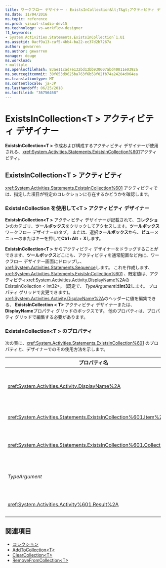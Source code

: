 ```yaml
---
title: ワークフロー デザイナー - ExistsInCollection&lt;T&gt;アクティビティ デザイナー
ms.date: 11/04/2016
ms.topic: reference
ms.prod: visual-studio-dev15
ms.technology: vs-workflow-designer
f1_keywords:
- System.Activities.Statements.ExistsInCollection`1.UI
ms.assetid: 0acf9a13-caf5-4bb4-ba22-ec37d2b7267a
author: gewarren
ms.author: gewarren
manager: douge
ms.workload:
- multiple
ms.openlocfilehash: 83ae11cad7e132bd13bb930607abd40011e0392a
ms.sourcegitcommit: 30f653d9625ba763f6b58f02fb74a24204d064ea
ms.translationtype: MT
ms.contentlocale: ja-JP
ms.lasthandoff: 06/25/2018
ms.locfileid: "36756468"
---
```

# <a name="existsincollectiont-activity-designer"></a>ExistsInCollection\<T > アクティビティ デザイナー

**ExistsInCollection\<T >** 作成および構成するアクティビティ デザイナーが使用される、<xref:System.Activities.Statements.ExistsInCollection%601>アクティビティ。

## <a name="the-existsincollectiont-activity"></a>ExistsInCollection\<T > アクティビティ
 <xref:System.Activities.Statements.ExistsInCollection%601> アクティビティでは、指定した項目が特定のコレクションに存在するかどうかを確認します。

### <a name="using-the-existsincollectiont-activity-designer"></a>ExistsInCollection を使用して\<T > アクティビティ デザイナー
 **ExistsInCollection\<T >** アクティビティ デザイナーが記載されて、**コレクション**のカテゴリ、**ツールボックス**をクリックしてアクセスします。**ツールボックス**ワークフロー デザイナーのタブ。 または、選択**ツールボックス**から、**ビュー**メニューのまたはキーを押して**Ctrl**+**Alt** + **X**します。

 **ExistsInCollection\<T >** からアクティビティ デザイナーをドラッグすることができます、**ツールボックス**どこにも、アクティビティを通常配置など内に、ワークフロー デザイナー画面にドロップし、<xref:System.Activities.Statements.Sequence>します。 これを作成します、 <xref:System.Activities.Statements.ExistsInCollection%601> 、既定値は、アクティビティ<xref:System.Activities.Activity.DisplayName%2A>の ExistsInCollection < Int32\>。 (既定で、 *TypeArgument*は**Int32**します。 プロパティ グリッドで変更できます)。<xref:System.Activities.Activity.DisplayName%2A>のヘッダーに値を編集できる、 **ExistsInCollection < T\>** アクティビティ デザイナーまたは、 **DisplayName**プロパティ グリッドのボックスです。 他のプロパティは、プロパティ グリッドで編集する必要があります。

### <a name="the-existsincollectiont-properties"></a>ExistsInCollection\<T > のプロパティ
 次の表に、<xref:System.Activities.Statements.ExistsInCollection%601> のプロパティと、デザイナーでのその使用方法を示します。

|プロパティ名|必須|使用方法|
|-------------------|--------------|-----------|
|<xref:System.Activities.Activity.DisplayName%2A>|False|<xref:System.Activities.Statements.ExistsInCollection%601> アクティビティの表示名。 既定値は、ExistsInCollection < Int32\>します。 <xref:System.Activities.Activity.DisplayName%2A> 値は必須ではありませんが、使用することをお勧めします。|
|<xref:System.Activities.Statements.ExistsInCollection%601.Item%2A>|True|コレクションに追加する項目\<T >。 この項目の種類は*T*の種類は*TypeArgument*します。 項目を指定するには、プロパティ グリッドで Visual Basic の式を入力します。|
|<xref:System.Activities.Statements.ExistsInCollection%601.Collection%2A>|True|項目の追加先のコレクション。 このコレクションは、型の**ICollection < TypeArgument\>します。** コレクションを指定するには、プロパティ グリッドで Visual Basic の式を入力します。|
|*TypeArgument*|True|<xref:System.Collections.Generic.ICollection%601> に格納される項目の T 型。 既定では、この*TypeArgument*に設定されている型**Int32**します。 型を変更するには、値を変更、 *TypeArgument*プロパティ グリッドでコンボ ボックス。|
|<xref:System.Activities.Activity%601.Result%2A>|False|指定した項目がコレクション内に存在するかどうかを示す値。 結果にバインドする変数を指定するには、プロパティ グリッドで Visual Basic 変数を入力します。|

## <a name="see-also"></a>関連項目

- [コレクション](../workflow-designer/collection-activity-designers.md)
- [AddToCollection\<T>](../workflow-designer/addtocollection-t-activity-designer.md)
- [ClearCollection\<T>](../workflow-designer/clearcollection-t-activity-designer.md)
- [RemoveFromCollection\<T>](../workflow-designer/removefromcollection-t-activity-designer.md)